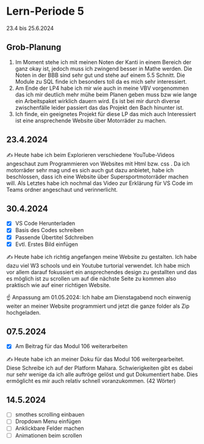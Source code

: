 # Lern-Periode 5

23.4 bis 25.6.2024

## Grob-Planung

1. Im Moment stehe ich mit meinen Noten der Kanti in einem Bereich der ganz okay ist, jedoch muss ich zwingend besser in Mathe werden. Die Noten in der BBB sind sehr gut und stehe auf einem 5.5 Schnitt. Die Module zu SQL finde ich besonders toll da es mich sehr interessiert.
2. Am Ende der LP4 habe ich mir wie auch in meine VBV vorgenommen das ich mir deutlich mehr mühe beim Planen geben muss bzw wie lange ein Arbeitspaket wirklich dauern wird. Es ist bei mir durch diverse zwischenfälle leider passiert das das Projekt den Bach hinunter ist.
3. Ich finde, ein geeignetes Projekt für diese LP das mich auch Interessiert ist eine ansprechende Website über Motorräder zu machen.

## 23.4.2024

✍️ Heute habe ich beim Explorieren verschiedene YouTube-Videos angeschaut zum Programmieren von Websites mit Html bzw. css . Da ich motorräder sehr mag und es sich auch gut dazu anbietet, habe ich beschlossen, dass ich eine Website über Supersportmotorräder machen will. Als Letztes habe ich nochmal das Video zur Erklärung für VS Code im Teams ordner angeschaut und verinnerlicht.

## 30.4.2024

- [x] VS Code Herunterladen
- [x] Basis des Codes schreiben
- [x] Passende Übertitel Sdchreiben
- [x] Evtl. Erstes Bild einfügen

✍️ Heute habe ich richtig angefangen meine Website zu gestalten. Ich habe dazu viel W3 schools und ein Youtube turtorial verwendet. Ich habe mich vor allem darauf fokussiert ein ansprechendes design zu gestallten und das es möglich ist zu scrollen um auf die nächste Seite zu kommen also praktisch wie auf einer richtigen Website.

☝️ Anpassung am 01.05.2024: Ich habe am Dienstagabend noch einwenig weiter an meiner Website programmiert und jetzt die ganze folder als Zip hochgeladen.

## 07.5.2024

- [x] Am Beitrag für das Modul 106 weiterarbeiten


✍️ Heute habe ich an meiner Doku für das Modul 106 weitergearbeitet. Diese Schreibe ich auf der Platform Mahara. Schwierigkeiten gibt es dabei nur sehr wenige da ich alle auftröge gelöst und gut Dokumentiert habe. Dies ermöglicht es mir auch relativ schnell voranzukommen. (42 Wörter)


## 14.5.2024

- [ ] smothes scrolling einbauen
- [ ] Dropdown Menu einfügen
- [ ] Anklickbare Felder machen
- [ ] Animationen beim scrollen
